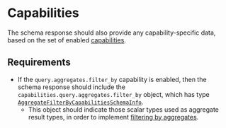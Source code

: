 # Capabilities

The schema response should also provide any capability-specific data, based on the set of enabled [capabilities](../capabilities.md).

## Requirements

- If the `query.aggregates.filter_by` capability is enabled, then the schema response should include the `capabilities.query.aggregates.filter_by` object, which has type [`AggregateFilterByCapabilitiesSchemaInfo`](../../reference/types.md#aggregatefilterbycapabilitiesschemainfo).
  - This object should indicate those scalar types used as aggregate result types, in order to implement [filtering by aggregates](../queries/filtering.md#computing-an-aggregate).